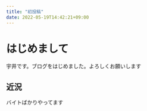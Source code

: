 ```yaml
---
title: "初投稿"
date: 2022-05-19T14:42:21+09:00
---
```


# はじめまして

宇井です。ブログをはじめました。よろしくお願いします
## 近況
バイトばかりやってます

